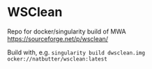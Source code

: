 # WSClean
Repo for docker/singularity build of MWA https://sourceforge.net/p/wsclean/

Build with, e.g.
```singularity build dwsclean.img ocker://natbutter/wsclean:latest```
